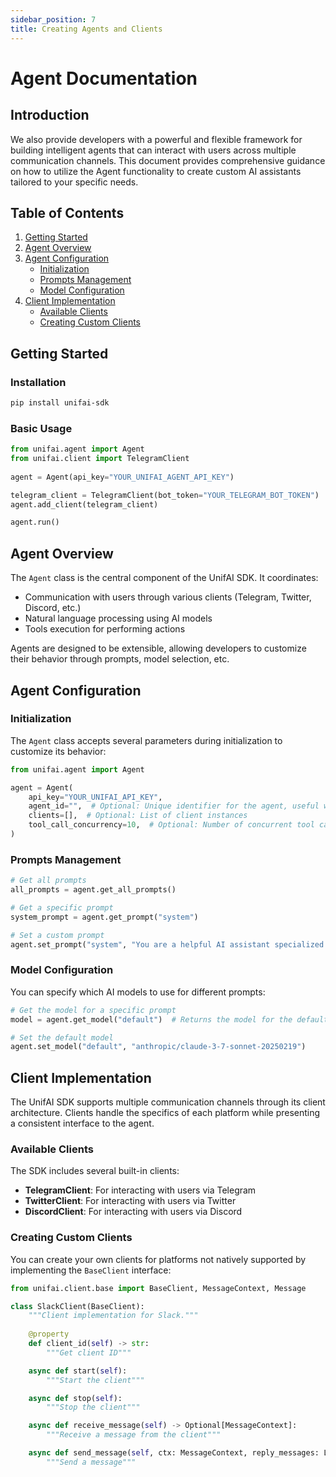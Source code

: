 ```yaml
---
sidebar_position: 7
title: Creating Agents and Clients
---
```


# Agent Documentation

## Introduction

We also provide developers with a powerful and flexible framework for building intelligent agents that can interact with users across multiple communication channels. This document provides comprehensive guidance on how to utilize the Agent functionality to create custom AI assistants tailored to your specific needs.

## Table of Contents

1. [Getting Started](#getting-started)
2. [Agent Overview](#agent-overview)
3. [Agent Configuration](#agent-configuration)
   - [Initialization](#initialization)
   - [Prompts Management](#prompts-management)
   - [Model Configuration](#model-configuration)
4. [Client Implementation](#client-implementation)
   - [Available Clients](#available-clients)
   - [Creating Custom Clients](#creating-custom-clients)

## Getting Started

### Installation

```bash
pip install unifai-sdk
```

### Basic Usage

```python
from unifai.agent import Agent
from unifai.client import TelegramClient
 
agent = Agent(api_key="YOUR_UNIFAI_AGENT_API_KEY")

telegram_client = TelegramClient(bot_token="YOUR_TELEGRAM_BOT_TOKEN")
agent.add_client(telegram_client)

agent.run()
```

## Agent Overview

The `Agent` class is the central component of the UnifAI SDK. It coordinates:

- Communication with users through various clients (Telegram, Twitter, Discord, etc.)
- Natural language processing using AI models
- Tools execution for performing actions

Agents are designed to be extensible, allowing developers to customize their behavior through prompts, model selection, etc.

## Agent Configuration

### Initialization

The `Agent` class accepts several parameters during initialization to customize its behavior:

```python
from unifai.agent import Agent

agent = Agent(
    api_key="YOUR_UNIFAI_API_KEY",
    agent_id="",  # Optional: Unique identifier for the agent, useful when running multiple agents that share the same database
    clients=[],  # Optional: List of client instances
    tool_call_concurrency=10,  # Optional: Number of concurrent tool calls
)
```

### Prompts Management

```python
# Get all prompts
all_prompts = agent.get_all_prompts()

# Get a specific prompt
system_prompt = agent.get_prompt("system")

# Set a custom prompt
agent.set_prompt("system", "You are a helpful AI assistant specialized in financial advice.")
```

### Model Configuration

You can specify which AI models to use for different prompts:

```python
# Get the model for a specific prompt
model = agent.get_model("default")  # Returns the model for the default prompt

# Set the default model
agent.set_model("default", "anthropic/claude-3-7-sonnet-20250219")
```

## Client Implementation

The UnifAI SDK supports multiple communication channels through its client architecture. Clients handle the specifics of each platform while presenting a consistent interface to the agent.

### Available Clients

The SDK includes several built-in clients:

- **TelegramClient**: For interacting with users via Telegram
- **TwitterClient**: For interacting with users via Twitter
- **DiscordClient**: For interacting with users via Discord

### Creating Custom Clients

You can create your own clients for platforms not natively supported by implementing the `BaseClient` interface:

```python
from unifai.client.base import BaseClient, MessageContext, Message

class SlackClient(BaseClient):
    """Client implementation for Slack."""
    
    @property
    def client_id(self) -> str:
        """Get client ID"""

    async def start(self):
        """Start the client"""

    async def stop(self):
        """Stop the client"""

    async def receive_message(self) -> Optional[MessageContext]:
        """Receive a message from the client"""

    async def send_message(self, ctx: MessageContext, reply_messages: List[Message]):
        """Send a message"""
```


